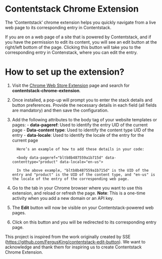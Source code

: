 # Contentstack Chrome Extension



The ‘Contentstack’ chrome extension helps you quickly navigate from a live web page to its corresponding entry in Contentstack. 

If you are on a web page of a site that is powered by Contentstack, and if you have the permission to edit its content, you will see an edit button at the right/left bottom of the page. Clicking this button will take you to the corresponding entry in Contenstack, where you can edit the entry.

# How to set up the extension?
1. Visit the [Chrome Web Store Extension](https://chrome.google.com/webstore/category/extensions) page and search for **contentstack-chrome-extension**.
2. Once installed, a pop-up will prompt you to enter the stack details and button preferences. Provide the necessary details in each field (all fields are mandatory) and then save the configuration.
3. Add the following attributes to the body tag of your website templates or pages:
         - **data-pageref**: Used to identify the entry UID of the current page
         - **Data-content	type**: Used to identify the content type UID of the entry
         - **data-locale**: Used to identify the locale of the entry for the current page

         Here’s an example of how to add these details in your code:

         <body data-pageref="bltb8b487559a1b715d" data-contenttype="product" data-locale="en-us">

         In the above example, "bltb8b487559a1b715d" is the UID of the entry and "product" is the UID of the content type, and "en-us" is the locale of the entry of the corresponding web page.  
4. Go to the tab in your Chrome browser where you want to use this extension, and reload or refresh the page.
**Note**: This is a one-time activity when you add a new domain or an API key.
6.   The **Edit** button will now be visible on your Contentstack-powered web pages.
7.   Click on this button and you will be redirected to its corresponding entry page.

  This project is inspired from the work originally created by SSE (https://github.com/FergusKing/contentstack-edit-button). We want to acknowledge and thank them for inspiring us to create Contentstack Chrome Extension.